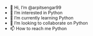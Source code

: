 - 👋 Hi, I’m @arpitsengar99
- 👀 I’m interested in Python 
- 🌱 I’m currently learning Python
- 💞️ I’m looking to collaborate on Python
- 📫 How to reach me Python

<!---
arpitsengar99/arpitsengar99 is a ✨ special ✨ repository because its `README.md` (this file) appears on your GitHub profile.
You can click the Preview link to take a look at your changes.
--->
